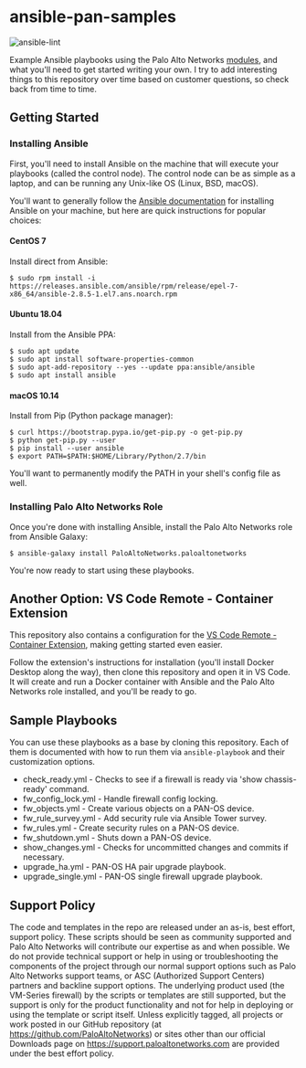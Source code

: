 # ansible-pan-samples

![ansible-lint](https://github.com/mrichardson03/ansible-pan-samples/workflows/ansible-lint/badge.svg)

Example Ansible playbooks using the Palo Alto Networks [modules](https://ansible-pan.rtfd.io), and what you'll need to
get started writing your own.  I try to add interesting things to this repository over time based on customer
questions, so check back from time to time.

## Getting Started

### Installing Ansible

First, you'll need to install Ansible on the machine that will execute your playbooks (called the control node).  The
control node can be as simple as a laptop, and can be running any Unix-like OS (Linux, BSD, macOS).

You'll want to generally follow the
[Ansible documentation](https://docs.ansible.com/ansible/latest/installation_guide/intro_installation.html#installing-the-control-node) for installing Ansible on your machine, but here are quick
instructions for popular choices:

#### CentOS 7

Install direct from Ansible:

```
$ sudo rpm install -i https://releases.ansible.com/ansible/rpm/release/epel-7-x86_64/ansible-2.8.5-1.el7.ans.noarch.rpm
```

#### Ubuntu 18.04

Install from the Ansible PPA:

```
$ sudo apt update
$ sudo apt install software-properties-common
$ sudo apt-add-repository --yes --update ppa:ansible/ansible
$ sudo apt install ansible
```

#### macOS 10.14

Install from Pip (Python package manager):

```
$ curl https://bootstrap.pypa.io/get-pip.py -o get-pip.py
$ python get-pip.py --user
$ pip install --user ansible
$ export PATH=$PATH:$HOME/Library/Python/2.7/bin
```

You'll want to permanently modify the PATH in your shell's config file as well.

### Installing Palo Alto Networks Role

Once you're done with installing Ansible, install the Palo Alto Networks role from Ansible Galaxy:

```
$ ansible-galaxy install PaloAltoNetworks.paloaltonetworks
```

You're now ready to start using these playbooks.

## Another Option: VS Code Remote - Container Extension

This repository also contains a configuration for the
[VS Code Remote - Container Extension](https://code.visualstudio.com/docs/remote/containers), making getting started
even easier.

Follow the extension's instructions for installation (you'll install Docker Desktop along the way), then clone this
repository and open it in VS Code.  It will create and run a Docker container with Ansible and the Palo Alto Networks
role installed, and you'll be ready to go.

## Sample Playbooks

You can use these playbooks as a base by cloning this repository.  Each of them is documented with how to run them via
`ansible-playbook` and their customization options.

* check_ready.yml - Checks to see if a firewall is ready via 'show chassis-ready' command.
* fw_config_lock.yml - Handle firewall config locking.
* fw_objects.yml - Create various objects on a PAN-OS device.
* fw_rule_survey.yml - Add security rule via Ansible Tower survey.
* fw_rules.yml - Create security rules on a PAN-OS device.
* fw_shutdown.yml - Shuts down a PAN-OS device.
* show_changes.yml - Checks for uncommitted changes and commits if necessary.
* upgrade_ha.yml - PAN-OS HA pair upgrade playbook.
* upgrade_single.yml - PAN-OS single firewall upgrade playbook.

## Support Policy

The code and templates in the repo are released under an as-is, best effort,
support policy. These scripts should be seen as community supported and
Palo Alto Networks will contribute our expertise as and when possible.
We do not provide technical support or help in using or troubleshooting the
components of the project through our normal support options such as
Palo Alto Networks support teams, or ASC (Authorized Support Centers)
partners and backline support options. The underlying product used
(the VM-Series firewall) by the scripts or templates are still supported,
but the support is only for the product functionality and not for help in
deploying or using the template or script itself. Unless explicitly tagged,
all projects or work posted in our GitHub repository
(at https://github.com/PaloAltoNetworks) or sites other than our official
Downloads page on https://support.paloaltonetworks.com are provided under
the best effort policy.